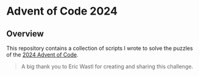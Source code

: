 # Advent of Code 2024
## Overview
This repository contains a collection of scripts I wrote to solve the 
puzzles of the [2024 Advent of Code](https://adventofcode.com/2024).
> A big thank you to Eric Wastl for creating and sharing this challenge.
